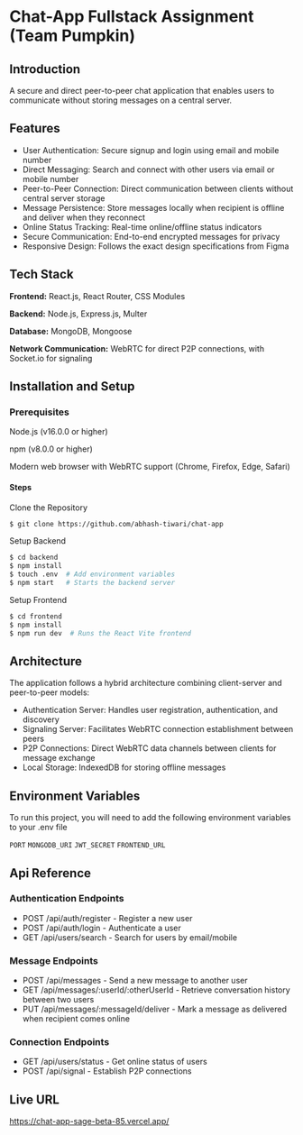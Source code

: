 
# Chat-App Fullstack Assignment (Team Pumpkin)

## Introduction

A secure and direct peer-to-peer chat application that enables users to communicate without storing messages on a central server.





## Features

- User Authentication: Secure signup and login using email and mobile number
- Direct Messaging: Search and connect with other users via email or mobile number
- Peer-to-Peer Connection: Direct communication between clients without central server storage
- Message Persistence: Store messages locally when recipient is offline and deliver when they reconnect
- Online Status Tracking: Real-time online/offline status indicators
- Secure Communication: End-to-end encrypted messages for privacy
- Responsive Design: Follows the exact design specifications from Figma


## Tech Stack

**Frontend:** React.js, React Router, CSS Modules

**Backend:** Node.js, Express.js, Multer

**Database:** MongoDB, Mongoose

**Network Communication:** WebRTC for direct P2P connections, with Socket.io for signaling
## Installation and Setup

### Prerequisites

Node.js (v16.0.0 or higher)

npm (v8.0.0 or higher)

Modern web browser with WebRTC support (Chrome, Firefox, Edge, Safari)

#### Steps
Clone the Repository
```bash
$ git clone https://github.com/abhash-tiwari/chat-app
```
    
Setup Backend
```bash
$ cd backend
$ npm install
$ touch .env  # Add environment variables
$ npm start   # Starts the backend server
```
    
Setup Frontend
```bash
$ cd frontend
$ npm install
$ npm run dev  # Runs the React Vite frontend
```
    
    
##  Architecture

The application follows a hybrid architecture combining client-server and peer-to-peer models:

- Authentication Server: Handles user registration, authentication, and discovery
- Signaling Server: Facilitates WebRTC connection establishment between peers
- P2P Connections: Direct WebRTC data channels between clients for message exchange
- Local Storage: IndexedDB for storing offline messages
## Environment Variables

To run this project, you will need to add the following environment variables to your .env file

`PORT`
`MONGODB_URI`
`JWT_SECRET`
`FRONTEND_URL`


## Api Reference

### Authentication Endpoints

- POST /api/auth/register - Register a new user
- POST /api/auth/login - Authenticate a user
- GET /api/users/search - Search for users by email/mobile

### Message Endpoints

- POST /api/messages - Send a new message to another user
- GET /api/messages/:userId/:otherUserId - Retrieve conversation history between two users
- PUT /api/messages/:messageId/deliver - Mark a message as delivered when recipient comes online

### Connection Endpoints

- GET /api/users/status - Get online status of users
- POST /api/signal - Establish P2P connections

## Live URL

https://chat-app-sage-beta-85.vercel.app/

